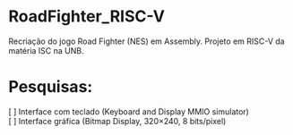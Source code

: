 # RoadFighter_RISC-V
Recriação do jogo Road Fighter (NES) em Assembly. Projeto em RISC-V da matéria ISC na UNB.

# Pesquisas:
[ ] Interface com teclado (Keyboard and Display MMIO simulator) \
[ ] Interface gráfica (Bitmap Display, 320×240, 8 bits/pixel)
